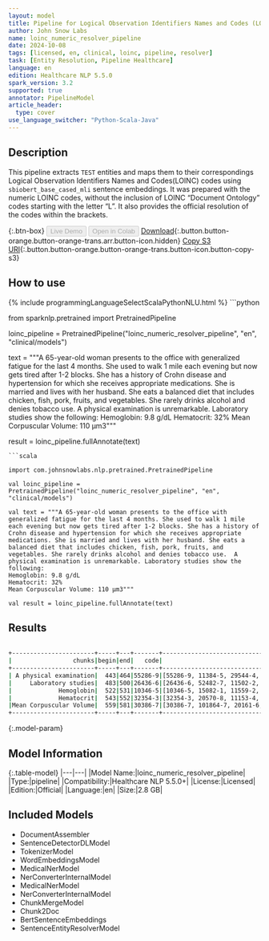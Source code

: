 ```yaml
---
layout: model
title: Pipeline for Logical Observation Identifiers Names and Codes (LOINC-Numeric)
author: John Snow Labs
name: loinc_numeric_resolver_pipeline
date: 2024-10-08
tags: [licensed, en, clinical, loinc, pipeline, resolver]
task: [Entity Resolution, Pipeline Healthcare]
language: en
edition: Healthcare NLP 5.5.0
spark_version: 3.2
supported: true
annotator: PipelineModel
article_header:
  type: cover
use_language_switcher: "Python-Scala-Java"
---
```


## Description

This pipeline extracts `TEST` entities and maps them to their correspondings Logical Observation Identifiers Names and Codes(LOINC) codes using `sbiobert_base_cased_mli` sentence embeddings. It was prepared with the numeric LOINC codes, without the inclusion of LOINC “Document Ontology” codes starting with the letter “L”. It also provides the official resolution of the codes within the brackets.

{:.btn-box}
<button class="button button-orange" disabled>Live Demo</button>
<button class="button button-orange" disabled>Open in Colab</button>
[Download](https://s3.amazonaws.com/auxdata.johnsnowlabs.com/clinical/models/loinc_numeric_resolver_pipeline_en_5.5.0_3.2_1728416293432.zip){:.button.button-orange.button-orange-trans.arr.button-icon.hidden}
[Copy S3 URI](s3://auxdata.johnsnowlabs.com/clinical/models/loinc_numeric_resolver_pipeline_en_5.5.0_3.2_1728416293432.zip){:.button.button-orange.button-orange-trans.button-icon.button-copy-s3}

## How to use



<div class="tabs-box" markdown="1">
{% include programmingLanguageSelectScalaPythonNLU.html %}
```python

from sparknlp.pretrained import PretrainedPipeline

loinc_pipeline = PretrainedPipeline("loinc_numeric_resolver_pipeline", "en", "clinical/models")

text = """A 65-year-old woman presents to the office with generalized fatigue for the last 4 months. She used to walk 1 mile each evening but now gets tired after 1-2 blocks. She has a history of Crohn disease and hypertension for which she receives appropriate medications. She is married and lives with her husband. She eats a balanced diet that includes chicken, fish, pork, fruits, and vegetables. She rarely drinks alcohol and denies tobacco use.  A physical examination is unremarkable. Laboratory studies show the following:
Hemoglobin: 9.8 g/dL
Hematocrit: 32%
Mean Corpuscular Volume: 110 μm3"""

result = loinc_pipeline.fullAnnotate(text)

```
```scala

import com.johnsnowlabs.nlp.pretrained.PretrainedPipeline

val loinc_pipeline = PretrainedPipeline("loinc_numeric_resolver_pipeline", "en", "clinical/models")

val text = """A 65-year-old woman presents to the office with generalized fatigue for the last 4 months. She used to walk 1 mile each evening but now gets tired after 1-2 blocks. She has a history of Crohn disease and hypertension for which she receives appropriate medications. She is married and lives with her husband. She eats a balanced diet that includes chicken, fish, pork, fruits, and vegetables. She rarely drinks alcohol and denies tobacco use.  A physical examination is unremarkable. Laboratory studies show the following:
Hemoglobin: 9.8 g/dL
Hematocrit: 32%
Mean Corpuscular Volume: 110 μm3"""

val result = loinc_pipeline.fullAnnotate(text)

```
</div>

## Results

```bash

+-----------------------+-----+---+-------+-----------------------------------------------------------------+-----------------------------------------------------------------+-----------------------------------------------------------------+
|                 chunks|begin|end|   code|                                                        all_codes|                                                      resolutions|                                                    all_distances|
+-----------------------+-----+---+-------+-----------------------------------------------------------------+-----------------------------------------------------------------+-----------------------------------------------------------------+
| A physical examination|  443|464|55286-9|[55286-9, 11384-5, 29544-4, 29545-1, 32427-7, 11435-5, 29271-4...|[Physical exam by body areas [Physical exam by body areas], Ph...|[0.0713, 0.0913, 0.0910, 0.0961, 0.1114, 0.1119, 0.1153, 0.112...|
|     Laboratory studies|  483|500|26436-6|[26436-6, 52482-7, 11502-2, 34075-2, 100455-5, 85069-3, 101129...|[Laboratory studies (set) [Laboratory studies (set)], Laborato...|[0.0469, 0.0648, 0.0748, 0.0947, 0.0967, 0.1285, 0.1257, 0.129...|
|             Hemoglobin|  522|531|10346-5|[10346-5, 15082-1, 11559-2, 2030-5, 34618-9, 38896-7, 717-9, 1...|[Haemoglobin [Hemoglobin A [Units/volume] in Blood by Electrop...|[0.0214, 0.0356, 0.0563, 0.0654, 0.0886, 0.0891, 0.1005, 0.105...|
|             Hematocrit|  543|552|32354-3|[32354-3, 20570-8, 11153-4, 13508-7, 104874-3, 42908-4, 11559-...|[Hematocrit [Volume Fraction] of Arterial blood [Hematocrit [V...|[0.0590, 0.0625, 0.0675, 0.0737, 0.0890, 0.1035, 0.1060, 0.107...|
|Mean Corpuscular Volume|  559|581|30386-7|[30386-7, 101864-7, 20161-6, 18033-1, 19853-1, 101150-1, 59117...|[Erythrocyte mean corpuscular diameter [Length] [Erythrocyte m...|[0.1344, 0.1333, 0.1350, 0.1359, 0.1353, 0.1427, 0.1523, 0.147...|
+-----------------------+-----+---+-------+-----------------------------------------------------------------+-----------------------------------------------------------------+-----------------------------------------------------------------+

```

{:.model-param}
## Model Information

{:.table-model}
|---|---|
|Model Name:|loinc_numeric_resolver_pipeline|
|Type:|pipeline|
|Compatibility:|Healthcare NLP 5.5.0+|
|License:|Licensed|
|Edition:|Official|
|Language:|en|
|Size:|2.8 GB|

## Included Models

- DocumentAssembler
- SentenceDetectorDLModel
- TokenizerModel
- WordEmbeddingsModel
- MedicalNerModel
- NerConverterInternalModel
- MedicalNerModel
- NerConverterInternalModel
- ChunkMergeModel
- Chunk2Doc
- BertSentenceEmbeddings
- SentenceEntityResolverModel